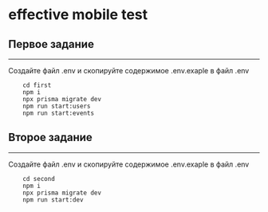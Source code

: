 # effective mobile test

## Первое задание

---

<p>Создайте файл .env и скопируйте содержимое .env.exaple в файл .env</p>

```
    cd first
    npm i
    npx prisma migrate dev
    npm run start:users
    npm run start:events
```

## Второе задание

---

<p>Создайте файл .env и скопируйте содержимое .env.exaple в файл .env</p>

```
    cd second
    npm i
    npx prisma migrate dev
    npm run start:dev
```
